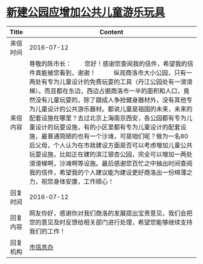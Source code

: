 # <a href="http://www.shangluo.gov.cn/zmhd/ldxxxx.jsp?urltype=leadermail.LeaderMailContentUrl&wbtreeid=1112&leadermailid=3710">新建公园应增加公共儿童游乐玩具</a>
| Title |                                                                                                                                                                                          Content                                                                                                                                                                                           |
|:-----:|--------------------------------------------------------------------------------------------------------------------------------------------------------------------------------------------------------------------------------------------------------------------------------------------------------------------------------------------------------------------------------------------|
| 来信时间  | 2016-07-12                                                                                                                                                                                                                                                                                                                                                                                 |
| 来信内容  | 尊敬的陈市长：        您好！感谢您查阅我的信件，希望我的信件真能被您看到，谢谢！           纵观商洛市大小公园，只有一两处有专为儿童设计的免费玩耍的工具（丹江公园处有一滑滑梯）。而且都在东边，西边占据商洛市一半的面积和人口，竟然没有儿童玩耍的，除了跟成人争抢健身器材外，没有其他专为儿童设计的公共游乐器材。都说儿童是祖国的未来，未来的配套设施在哪里？去过北京上海南京西安，各公园都有专为儿童设计的玩耍设施，有的小区里都有专为儿童设计的配套设施，最普通简陋的也有一个沙滩，可是咱们呢？做为一名80后父母，个人认为在市政建设方面是否可以考虑增加儿童公共玩耍设施，比如正在建的滨江银杏公园，完全可以增加一两处滑滑梯啊，沙滩啊等设施。最后感谢您百忙之中抽出时间查阅我的信件，希望我的个人建议能为建设更好商洛出一份绵薄之力，祝您身体安康，工作顺心！ |
| 回复时间  | 2016-07-12                                                                                                                                                                                                                                                                                                                                                                                 |
| 回复内容  | 网友你好，感谢你对我们商洛的发展提出宝贵意见，我们会把您的意见及时反馈给相关部门进行处理，希望您能够继续支持我们的工作！                                                                                                                                                                                                                                                                                                                               |
| 回复机构  | <a href="../../categories/agencies/市信息办.md">市信息办</a>                                                                                                                                                                                                                                                                                                                                       |